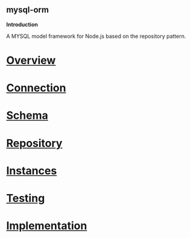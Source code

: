 mysql-orm
--------

**Introduction**

A MYSQL model framework for Node.js based on the repository pattern.

# [Overview](Section%201%20--%20Overview.md)

# [Connection](Section%202%20--%20Connection.md)

# [Schema](Section%203%20--%20Schema.md)

# [Repository](Section%204%20--%20Repository.md)

# [Instances](Section%205%20--%20Instances.md)

# [Testing](Section%206%20--%20Testing.md)

# [Implementation](Section%207%20--%20Implementation.md)

